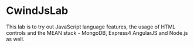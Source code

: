# CwindJsLab
This lab is to try out JavaScript language features, the usage of HTML controls and the MEAN stack - MongoDB, Express4 AngularJS and Node.js as well.
